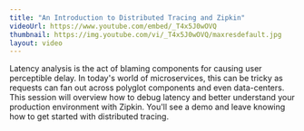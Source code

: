 ```yaml
---
title: "An Introduction to Distributed Tracing and Zipkin"
videoUrl: https://www.youtube.com/embed/_T4x5J0wOVQ
thumbnail: https://img.youtube.com/vi/_T4x5J0wOVQ/maxresdefault.jpg
layout: video
---
```


Latency analysis is the act of blaming components for causing user perceptible delay. In today's world of microservices, this can be tricky as requests can fan out across polyglot components and even data-centers. This session will overview how to debug latency and better understand your production environment with Zipkin. You'll see a demo and leave knowing how to get started with distributed tracing.


